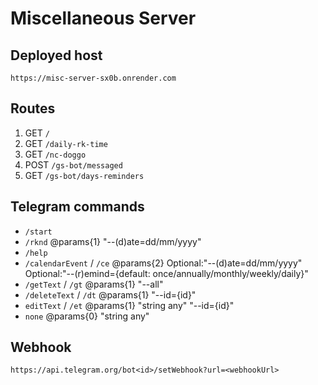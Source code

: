 # Miscellaneous Server

## Deployed host

`https://misc-server-sx0b.onrender.com`

## Routes

1. GET `/`
2. GET `/daily-rk-time`
3. GET `/nc-doggo`
4. POST `/gs-bot/messaged`
5. GET `/gs-bot/days-reminders`

## Telegram commands

- `/start`
- `/rknd` @params{1} "--(d)ate=dd/mm/yyyy"
- `/help`
- `/calendarEvent` / `/ce` @params{2} Optional:"--(d)ate=dd/mm/yyyy" Optional:"--(r)emind={default:
  once/annually/monthly/weekly/daily}"
- `/getText` / `/gt` @params{1} "--all"
- `/deleteText` / `/dt` @params{1} "--id={id}"
- `editText` / `/et` @params{1} "string any" "--id={id}"
- `none` @params{0} "string any"

## Webhook

`https://api.telegram.org/bot<id>/setWebhook?url=<webhookUrl>`

